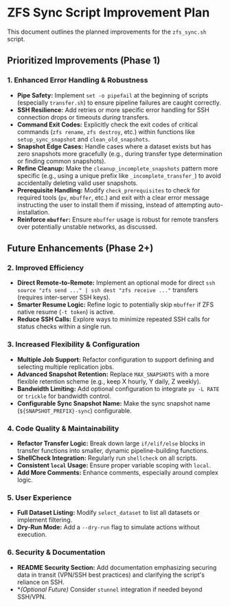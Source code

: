 # ZFS Sync Script Improvement Plan

This document outlines the planned improvements for the `zfs_sync.sh` script.

## Prioritized Improvements (Phase 1)

### 1. Enhanced Error Handling & Robustness

*   **Pipe Safety:** Implement `set -o pipefail` at the beginning of scripts (especially `transfer.sh`) to ensure pipeline failures are caught correctly.
*   **SSH Resilience:** Add retries or more specific error handling for SSH connection drops or timeouts *during* transfers.
*   **Command Exit Codes:** Explicitly check the exit codes of critical commands (`zfs rename`, `zfs destroy`, etc.) within functions like `setup_sync_snapshot` and `clean_old_snapshots`.
*   **Snapshot Edge Cases:** Handle cases where a dataset exists but has zero snapshots more gracefully (e.g., during transfer type determination or finding common snapshots).
*   **Refine Cleanup:** Make the `cleanup_incomplete_snapshots` pattern more specific (e.g., using a unique prefix like `_incomplete_transfer_`) to avoid accidentally deleting valid user snapshots.
*   **Prerequisite Handling:** Modify `check_prerequisites` to check for required tools (`pv`, `mbuffer`, etc.) and exit with a clear error message instructing the user to install them if missing, instead of attempting auto-installation.
*   **Reinforce `mbuffer`:** Ensure `mbuffer` usage is robust for remote transfers over potentially unstable networks, as discussed.

## Future Enhancements (Phase 2+)

### 2. Improved Efficiency

*   **Direct Remote-to-Remote:** Implement an optional mode for direct `ssh source "zfs send ..." | ssh dest "zfs receive ..."` transfers (requires inter-server SSH keys).
*   **Smarter Resume Logic:** Refine logic to potentially skip `mbuffer` if ZFS native resume (`-t token`) is active.
*   **Reduce SSH Calls:** Explore ways to minimize repeated SSH calls for status checks within a single run.

### 3. Increased Flexibility & Configuration

*   **Multiple Job Support:** Refactor configuration to support defining and selecting multiple replication jobs.
*   **Advanced Snapshot Retention:** Replace `MAX_SNAPSHOTS` with a more flexible retention scheme (e.g., keep X hourly, Y daily, Z weekly).
*   **Bandwidth Limiting:** Add optional configuration to integrate `pv -L RATE` or `trickle` for bandwidth control.
*   **Configurable Sync Snapshot Name:** Make the sync snapshot name (`${SNAPSHOT_PREFIX}-sync`) configurable.

### 4. Code Quality & Maintainability

*   **Refactor Transfer Logic:** Break down large `if/elif/else` blocks in transfer functions into smaller, dynamic pipeline-building functions.
*   **ShellCheck Integration:** Regularly run `shellcheck` on all scripts.
*   **Consistent `local` Usage:** Ensure proper variable scoping with `local`.
*   **Add More Comments:** Enhance comments, especially around complex logic.

### 5. User Experience

*   **Full Dataset Listing:** Modify `select_dataset` to list all datasets or implement filtering.
*   **Dry-Run Mode:** Add a `--dry-run` flag to simulate actions without execution.

### 6. Security & Documentation

*   **README Security Section:** Add documentation emphasizing securing data in transit (VPN/SSH best practices) and clarifying the script's reliance on SSH.
*   **(Optional Future)* Consider `stunnel` integration if needed beyond SSH/VPN.